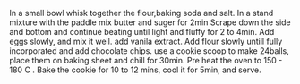 In a small bowl whisk together the flour,baking soda and salt.
In a stand mixture with the paddle mix butter and suger for 2min
Scrape down the side and bottom and continue beating until light and fluffy for 2 to 4min.
Add eggs slowly, and mix it well. add vanila extract.
Add flour slowly untill fully incorporated and add chocolate chips.
use a cookie scoop to make 24balls, place them on baking sheet and chill for 30min.
Pre heat the oven to 150 - 180 C .
Bake the cookie for 10 to 12 mins, cool it for 5min, and serve.
